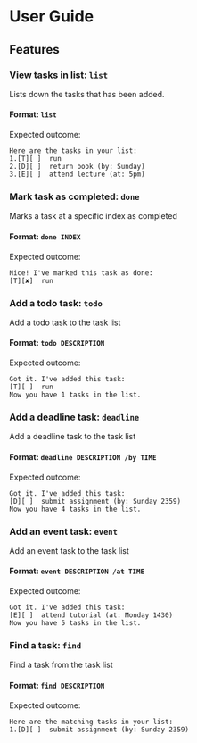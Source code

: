 # User Guide

## Features 

### View tasks in list: `list`
Lists down the tasks that has been added.

#### Format: `list`

Expected outcome:
```text
Here are the tasks in your list:
1.[T][ ]  run
2.[D][ ]  return book (by: Sunday)
3.[E][ ]  attend lecture (at: 5pm)
```
### Mark task as completed: `done`
Marks a task at a specific index as completed

#### Format: `done INDEX`
Expected outcome:
```text
Nice! I've marked this task as done:
[T][✘]  run
```
### Add a todo task: `todo`
Add a todo task to the task list

#### Format: `todo DESCRIPTION`
Expected outcome:
```text
Got it. I've added this task: 
[T][ ]  run
Now you have 1 tasks in the list.
```
### Add a deadline task: `deadline`
Add a deadline task to the task list

#### Format: `deadline DESCRIPTION /by TIME`
Expected outcome:
```text
Got it. I've added this task: 
[D][ ]  submit assignment (by: Sunday 2359)
Now you have 4 tasks in the list.
```
### Add an event task: `event`
Add an event task to the task list

#### Format: `event DESCRIPTION /at TIME`
Expected outcome:
```text
Got it. I've added this task: 
[E][ ]  attend tutorial (at: Monday 1430)
Now you have 5 tasks in the list.
```
### Find a task: `find`
Find a task from the task list

#### Format: `find DESCRIPTION`
Expected outcome:
```text
Here are the matching tasks in your list: 
1.[D][ ]  submit assignment (by: Sunday 2359)
```

